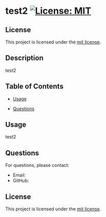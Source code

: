 # test2 [![License: MIT](https://img.shields.io/badge/License-MIT-yellow.svg)](https://opensource.org/licenses/MIT)

## License

This project is licensed under the [mit license](https://opensource.org/licenses/MIT).

## Description

test2

## Table of Contents


- [Usage](#usage)


- [Questions](#questions)



## Usage

test2



## Questions

For questions, please contact:

- Email: 
- GitHub: 


## License

This project is licensed under the [mit license](https://opensource.org/licenses/MIT).